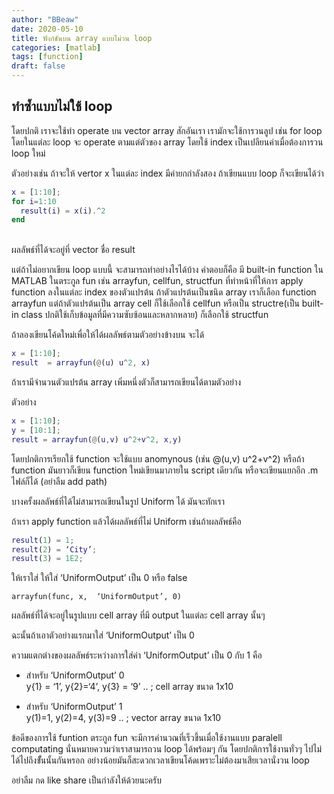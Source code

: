 ```yaml
---
author: "BBeaw"
date: 2020-05-10
title: ฟังก์ชันบน array แบบไม่วน loop
categories: [matlab]
tags: [function]
draft: false
---
```


## ทำซ้ำแบบไม่ใช้ loop

โดยปกติ เราจะใช้ทำ operate บน vector array สักอันเรา เรามักจะใช้การวนลูป เช่น for loop โดยในแต่ละ loop จะ operate ตามแต่ตัวของ array โดยใช้ index เป็นเปลียนค่าเมื่อต้องการวน loop  ใหม่ 

ตัวอย่างเช่น ถ้าจะให้ vertor x ในแต่ละ index มีค่ายกกำลังสอง ถ้าเขียนแบบ loop ก็จะเขียนได้ว่า 

```MATLAB
x = [1:10];
for i=1:10
  result(i) = x(i).^2
end
```
<br/> 
ผลลัพธ์ที่ได้จะอยู่ที่ vector ชื่อ result

แต่ถ้าไม่อยากเขียน loop แบบนี้ จะสามารถทำอย่างไรได้บ้าง คำตอบก็คือ มี built-in function ใน MATLAB ในตระกูล fun เช่น arrayfun, cellfun, structfun ที่ทำหน้าที่ให้การ apply function ลงในแต่ละ index ของตัวแปรต้น ถ้าตัวแปรต้นเป็นชนิด array เราก็เลือก function arrayfun แต่ถ้าตัวแปรต้นเป็น array cell ก็ใช้เลือกใช้ cellfun หรือเป็น structre(เป็น built-in class ปกติใช้เก็บข้อมูลที่มีความซับซ้อนและหลากหลาย) ก็เลือกใช้ structfun

ถ้าลองเขียนโค้ดใหม่เพื่อให้ได้ผลลัพธ์ตามตัวอย่างข้างบน จะได้ 

```MATLAB
x = [1:10];
result  = arrayfun(@(u) u^2, x)
```

ถ้าเรามีจำนวนตัวแปรต้น array เพิ่มหนึ่งตัวก็สามารถเขียนได้ตามตัวอย่าง

ตัวอย่าง

```MATLAB
x = [1:10];
y = [10:1];
result = arrayfun(@(u,v) u^2+v^2, x,y)
```
โดยปกติการเรียกใช้ function จะใช้แบบ anomynous (เช่น @(u,v) u^2+v^2)
หรือถ้า function มันยาวก็เขียน function ใหม่เขียนมาภายใน script เดียวกัน หรือจะเขียนแยกอีก .m ไฟล์ก็ได้ (อย่าลืม add path)

บางครั้งผลลัพธ์ที่ได้ไม่สามารถเขียนในรูป Uniform ได้ มันจะทักเรา

ถ้าเรา apply function แล้วได้ผลลัพธ์ที่ไม่ Uniform เช่นถ้าผลลัพธ์คือ

```MATLAB
result(1) = 1;
result(2) = ‘City’;
result(3) = 1E2;
```
ให้เราใส่ ให้ใส่ ‘UniformOutput’ เป็น 0 หรือ false

```MATLBA
arrayfun(func, x,  ‘UniformOutput’, 0)
```

ผลลัพธ์ที่ได้จะอยู่ในรูปแบบ cell array ที่มี output ในแต่ละ cell array นั้นๆ

ฉะนั้นถ้าเอาตัวอย่างแรกมาใส่ ‘UniformOutput’ เป็น 0

ความแตกต่างของผลลัพธ์ระหว่างการใส่ค่า ‘UniformOutput’ เป็น 0 กับ 1 คือ

- สำหรับ ‘UniformOutput’ 0  
y{1} = ‘1’, y{2}=‘4’, y{3} = ‘9’ .. ; cell array ขนาด 1x10

- สำหรับ ‘UniformOutput’ 1  
y(1)=1, y(2)=4, y(3)=9 .. ; vector array ขนาด 1x10 



ข้อดีของการใช้ funtion ตระกูล fun จะมีการคำนวณที่เร็วขึ้นเมื่อใช้งานแบบ paralell computating นั่นหมายความว่าเราสามารถวน loop ได้พร้อมๆ กัน 
โดยปกติการใช้งานทั่วๆ ไปไม่ได้ไปถึงขัั้นนั้นกันหรอก อย่างน้อยมันก็สะดวกเวลาเขียนโค้ดเพราะไม่ต้องมาเสียเวลานั่งวน loop 

อย่าลืม กด like share เป็นกำลังให้ด้วยนะครับ 




